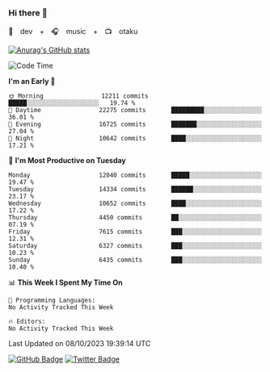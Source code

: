 ### Hi there 👋

🚀　dev　+　🎧　music　+　📺　otaku


[![Anurag's GitHub stats](https://github-readme-stats.vercel.app/api?username=koheitasaka&count_private=true&show_icons=true&theme=monokai)](https://github.com/koheitasaka/github-readme-stats)

<!--START_SECTION:waka-->
![Code Time](http://img.shields.io/badge/Code%20Time-1%2C161%20hrs%2023%20mins-blue)

**I'm an Early 🐤** 

```text
🌞 Morning                12211 commits       █████░░░░░░░░░░░░░░░░░░░░   19.74 % 
🌆 Daytime                22275 commits       █████████░░░░░░░░░░░░░░░░   36.01 % 
🌃 Evening                16725 commits       ███████░░░░░░░░░░░░░░░░░░   27.04 % 
🌙 Night                  10642 commits       ████░░░░░░░░░░░░░░░░░░░░░   17.21 % 
```
📅 **I'm Most Productive on Tuesday** 

```text
Monday                   12040 commits       █████░░░░░░░░░░░░░░░░░░░░   19.47 % 
Tuesday                  14334 commits       ██████░░░░░░░░░░░░░░░░░░░   23.17 % 
Wednesday                10652 commits       ████░░░░░░░░░░░░░░░░░░░░░   17.22 % 
Thursday                 4450 commits        ██░░░░░░░░░░░░░░░░░░░░░░░   07.19 % 
Friday                   7615 commits        ███░░░░░░░░░░░░░░░░░░░░░░   12.31 % 
Saturday                 6327 commits        ███░░░░░░░░░░░░░░░░░░░░░░   10.23 % 
Sunday                   6435 commits        ███░░░░░░░░░░░░░░░░░░░░░░   10.40 % 
```


📊 **This Week I Spent My Time On** 

```text
💬 Programming Languages: 
No Activity Tracked This Week

🔥 Editors: 
No Activity Tracked This Week
```


 Last Updated on 08/10/2023 19:39:14 UTC
<!--END_SECTION:waka-->

[![GitHub Badge](https://img.shields.io/badge/GitHub-100000?style=for-the-badge&logo=github&logoColor=white)](https://github.com/koheitasaka)
[![Twitter Badge](https://img.shields.io/badge/Twitter-1DA1F2?style=for-the-badge&logo=twitter&logoColor=white)](https://twitter.com/sleep_asleep_)
